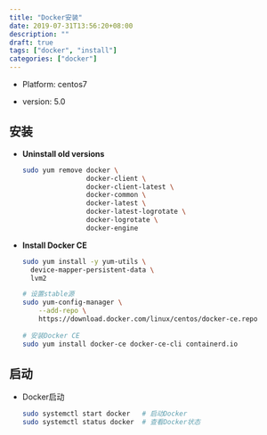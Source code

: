 ```yaml
---
title: "Docker安装"
date: 2019-07-31T13:56:20+08:00
description: ""
draft: true
tags: ["docker", "install"]
categories: ["docker"]
---
```

* Platform: centos7

* version: 5.0


## 安装
  * __Uninstall old versions__

    ```bash
    sudo yum remove docker \
                    docker-client \
                    docker-client-latest \
                    docker-common \
                    docker-latest \
                    docker-latest-logrotate \
                    docker-logrotate \
                    docker-engine
    ```


  * __Install Docker CE__

    ```bash
    sudo yum install -y yum-utils \
      device-mapper-persistent-data \
      lvm2
    
    # 设置stable源
    sudo yum-config-manager \
        --add-repo \
        https://download.docker.com/linux/centos/docker-ce.repo
        
    # 安装Docker CE
    sudo yum install docker-ce docker-ce-cli containerd.io
    ```

## 启动
* Docker启动

  ```bash
  sudo systemctl start docker	# 启动Docker
  sudo systemctl status docker	# 查看Docker状态
  ```

    